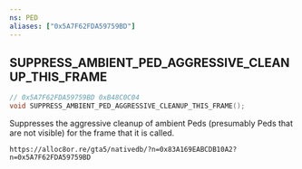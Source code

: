 ```yaml
---
ns: PED
aliases: ["0x5A7F62FDA59759BD"]
---
```

## SUPPRESS_AMBIENT_PED_AGGRESSIVE_CLEANUP_THIS_FRAME

```c
// 0x5A7F62FDA59759BD 0xB48C0C04
void SUPPRESS_AMBIENT_PED_AGGRESSIVE_CLEANUP_THIS_FRAME();
```

Suppresses the aggressive cleanup of ambient Peds (presumably Peds that are not visible) for the frame that it is called.

```
https://alloc8or.re/gta5/nativedb/?n=0x83A169EABCDB10A2?n=0x5A7F62FDA59759BD
```
